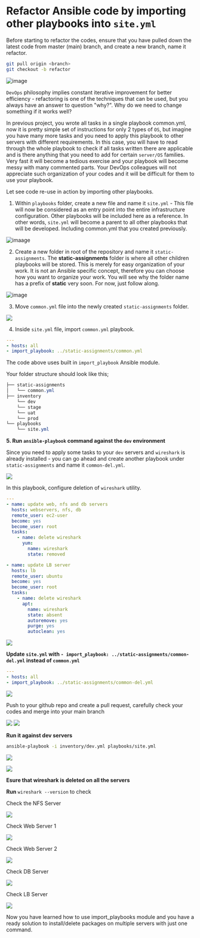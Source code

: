 # Refactor Ansible code by importing other playbooks into `site.yml`

Before starting to refactor the codes, ensure that you have pulled down the latest code from master (main) branch, and create a new branch, name it refactor.

```bash
git pull origin <branch>
git checkout -b refactor
```

![image](image/22.jpg)

`DevOps` philosophy implies constant iterative improvement for better efficiency - refactoring is one of the techniques that can be used, but you always have an answer to question "why?". Why do we need to change something if it works well?

In previous project, you wrote all tasks in a single playbook common.yml, now it is pretty simple set of instructions for only 2 types of `OS`, but imagine you have many more tasks and you need to apply this playbook to other servers with different requirements.
In this case, you will have to read through the whole playbook to check if all tasks written there are applicable and is there anything that you need to add for certain `server/OS` families. Very fast it will become a tedious exercise and your playbook will become messy with many commented parts. Your DevOps colleagues will not appreciate such organization of your codes and it will be difficult for them to use your playbook.

Let see code re-use in action by importing other playbooks.

1. Within `playbooks` folder, create a new file and name it `site.yml` - This file will now be considered as an entry point into the entire infrastructure configuration. Other playbooks will be included here as a reference. In other words, `site.yml` will become a parent to all other playbooks that will be developed. Including common.yml that you created previously.

![imaage](image/23.jpg)

2. Create a new folder in root of the repository and name it `static-assignments`. The **static-assignments** folder is where all other children playbooks will be stored. This is merely for easy organization of your work. It is not an Ansible specific concept, therefore you can choose how you want to organize your work. You will see why the folder name has a prefix of **static** very soon. For now, just follow along.

![image](image/24.jpg)

3. Move `common.yml` file into the newly created `static-assignments` folder.

![](image/25.jpg)

4. Inside `site.yml` file, import `common.yml` playbook.

```yaml
---
- hosts: all
- import_playbook: ../static-assignments/common.yml
```

The code above uses built in `import_playbook` Ansible module.

Your folder structure should look like this;

```css
├── static-assignments
│   └── common.yml
├── inventory
    └── dev
    └── stage
    └── uat
    └── prod
└── playbooks
    └── site.yml
```

**5. Run `ansible-playbook` command against the `dev` environment**

Since you need to apply some tasks to your `dev` servers and `wireshark` is already installed - you can go ahead and create another playbook under `static-assignments` and name it `common-del.yml`.

![](image/26.jpg)

In this playbook, configure deletion of `wireshark` utility.

```yaml
---
- name: update web, nfs and db servers
  hosts: webservers, nfs, db
  remote_user: ec2-user
  become: yes
  become_user: root
  tasks:
    - name: delete wireshark
      yum:
        name: wireshark
        state: removed

- name: update LB server
  hosts: lb
  remote_user: ubuntu
  become: yes
  become_user: root
  tasks:
    - name: delete wireshark
      apt:
        name: wireshark
        state: absent
        autoremove: yes
        purge: yes
        autoclean: yes
```

![](image/27.jpg)

**Update `site.yml` with `- import_playbook: ../static-assignments/common-del.yml` instead of `common.yml`**

```yaml
---
- hosts: all
- import_playbook: ../static-assignments/common-del.yml
```

![](image/28.jpg)

Push to your github repo and create a pull request, carefully check your codes and merge into your main branch

![](image/29.jpg)
![](image/30.jpg)

**Run it against dev servers**

```bash
ansible-playbook -i inventory/dev.yml playbooks/site.yml
```

![](image/31.jpg)

![](image/32.jpg)

**Esure that wireshark is deleted on all the servers**

**Run** `wireshark --version` to check

Check the NFS Server

![](image/nfs.jpg)

Check Web Server 1

![](image/w1.jpg)

Check Web Server 2

![](image/w2.jpg)

Check DB Server

![](image/db.jpg)

Check LB Server

![](image/lb.jpg)

Now you have learned how to use import_playbooks module and you have a ready solution to install/delete packages on multiple servers with just one command.
